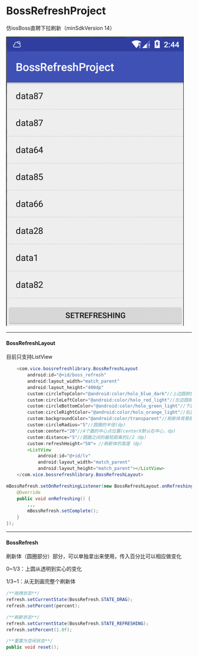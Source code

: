 
# BossRefreshProject
仿iosBoss直聘下拉刷新（minSdkVersion 14）

![](./images/show.gif)

------

#### BossRefreshLayout

目前只支持ListView

```java
    <com.vice.bossrefreshlibrary.BossRefreshLayout
        android:id="@+id/boss_refresh"
        android:layout_width="match_parent"
        android:layout_height="400dp"
        custom:circleTopColor="@android:color/holo_blue_dark"//上边圆颜色
        custom:circleLeftColor="@android:color/holo_red_light"//左边圆颜色
        custom:circleBottomColor="@android:color/holo_green_light"//下边圆颜色
        custom:circleRightColor="@android:color/holo_orange_light"//右边圆颜色
        custom:backgroundColor="@android:color/transparent"//刷新体背景颜色
        custom:circleRadius="5"//圆圈的半径(dp)
        custom:centerY="20"//4个圈的中心点位置(centerX默认在中心，dp)
        custom:distance="5"//圆圈之间的最短距离的1/2（dp）
        custom:refreshHeight="50"> //刷新体的高度（dp）
        <ListView
            android:id="@+id/lv"
            android:layout_width="match_parent"
            android:layout_height="match_parent"></ListView>
    </com.vice.bossrefreshlibrary.BossRefreshLayout>
```

```java
mBossRefresh.setOnRefreshingListener(new BossRefreshLayout.onRefreshingListener() {
    @Override
    public void onRefreshing() {
		...
    	mBossRefresh.setComplete();
    }
});
```

------

#### BossRefresh

刷新体（圆圈部分）部分，可以单独拿出来使用，传入百分比可以相应做变化

0~1/3：上圆从透明到实心的变化

1/3~1：从无到画完整个刷新体

```java
/**拖拽状态**/
refresh.setCurrentState(BossRefresh.STATE_DRAG);
refresh.setPercent(percent);
```

```java
/**刷新状态**/
refresh.setCurrentState(BossRefresh.STATE_REFRESHING);
refresh.setPercent(1.0f);
```

```java
/**重置为空闲状态**/
public void reset();
```











